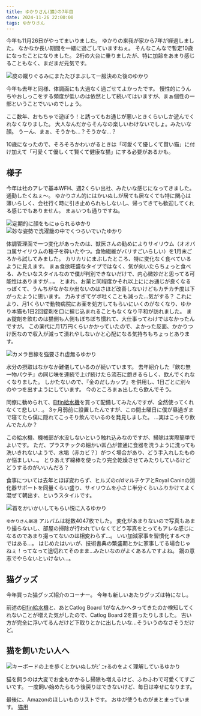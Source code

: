 ```yaml
---
title: ゆかりさん(猫)の7年目
date: 2024-11-26 22:00:00
tags: ゆかりさん
---
```


今年も11月26日がやってまいりました。
ゆかりの来我が家から7年が経過しました。
なかなか長い期間を一緒に過ごしていますねぇ。
そんなこんなで暫定10歳になったことになりました。
2桁の大台に乗りましたが、特に加齢をあまり感じることもなく、まだまだ元気です。

![皮の蹴りぐるみにまたたびまぶして一服決めた後のゆかり](/images/2024-11-26-yukari-7th-year/yukari1.jpg)

今年も去年と同様、体調面にも大過なく過ごせてよかったです。
慢性的にうんちやおしっこをする頻度が低いのは依然として続いてはいますが、まぁ個性の一部ということでいいのでしょう。

ここ数年、おもちゃで遊ぼう！と誘ってもお通じが悪いときくらいしか遊んでくれなくなりました。
大人なんだからそんなの楽しいわけないでしょ。みたいな顔。
うーん、まぁ、そうかも…？そうかな…？

10歳になったので、そろそろかわいがるときは「可愛くて優しくて賢い猫」に付け加えて「可愛くて優しくて賢くて健康な猫」にする必要があるかも。

## 様子

今年は社のアレで基本WFH、週2くらい出社、みたいな感じになってきました。
通勤したくねぇ〜。
ゆかりさん的にはかいぬしが居ても居なくても特に関心は薄いらしく、会社行く時に引き止められもしないし、帰ってきても歓迎してくれる感じでもありません。
まぁいつも通りですね。

![定期的に顔をもにゅられるゆかり](/images/2024-11-26-yukari-7th-year/yukari2.jpg)
![妙な姿勢で洗濯籠の中でくつろいでいたゆかり](/images/2024-11-26-yukari-7th-year/yukari3.jpg)

体調管理面で一つ変化があったのは、獣医さんの勧めによりサイリウム（オオバコ属サイリウムの種子を砕いたやつ。食物繊維がバリすごいらしい）を1月末ごろから試してみました。
カリカリにまぶしたところ、特に変化なく食べているように見えます。
まぁ食欲旺盛なタイプではなく、気が向いたらちょっと食べる、みたいなスタイルなので僕が判別できないだけで、内心微妙だと思ってる可能性はありますが…。
とまれ、お薬と同程度かそれ以上ににお通じが良くなるっぽくて、うんちがなかなか出ないのはさほど改善しないけどもカチカチ度は下がったように思います。
力みすぎてゲボ吐くことも減った…気がする？
これにより、月1くらいで動物病院にお薬を処方してもらいにいくのがなくなり、ゆかり本猫も1日2回錠剤を口に捩じ込まれることもなくなり平和が訪れました。
まぁ錠剤を飲むのは猫側も人側もぼちぼち慣れて、大仕事ってわけではなかったんですが。
この薬代に月1万円くらいかかっていたので、よかった反面、かかりつけ医なので収入が減って潰れやしないかと心配になる気持ちもちょっとあります。

![カメラ目線を強要され虚無るゆかり](/images/2024-11-26-yukari-7th-year/yukari4.jpg)

水分の摂取はなかなか難儀しているのが続いています。
去年紹介した『飲む無一物パウチ』の同じ味を連続で上げ続けたら流石に飽きるらしく、飲んでくれなくなりました。
しかたないので、『金のだしカップ』を併用し、1日ごとに別々のやつを出すようにしています。
今のところまぁ出したら飲んでそう。

同僚に勧められて、[Elfin給水機](https://elfinfountain.com/ja-jp)を買って配備してみたんですが、全然使ってくれなくて悲しい…。
3ヶ月弱前に設置したんですが、この間土曜日に僕が昼過ぎまで寝てたら僕に隠れてこっそり飲んでいるのを発見しました。
…実はこっそり飲んでたんか？

この給水機、機械部が水没しないという触れ込みなのですが、掃除は実際簡単でよいです。
ただ、プラスチックの細かい凹凸が普通に食器を洗うように洗っても洗いきれないようで、水垢（赤カビ？）がつく場合があり、どう手入れしたものか悩ましい…。
とりあえず綿棒を使ったり完全乾燥させてみたりしているけどどうするのがいいんだろ？

食事については去年とほぼ変わらず、ヒルズのc/dマルチケアとRoyal Caninの消化器サポートを同量くらい盛り、サイリウムを小さじ半分くらいふりかけてよく混ぜて朝出す、というスタイルです。

![首をかいかいしてもらい悦に入るゆかり](/images/2024-11-26-yukari-7th-year/yukari5.jpg)

`ゆかりさん厳選` アルバムは総数4047枚でした。
変化があまりないので写真もあまり撮らないし、部屋の掃除が行われていなくてどう写真をとってもアレな感じになるのであまり撮ってないのは相変わらず…。
いい加減家事を習慣化するべきではある…。
はじめたはいいが、技術書典の繁盛期とかに家事してる場合じゃねぇ！ってなって途切れてそのまま…みたいなのがよくあるんですよね。
鋼の意志でやらないといけない…。

## 猫グッズ

今年買った猫グッズ紹介のコーナー。
今年も新しいあたりグッズは特になし。

前述の[Elfin給水機](https://elfinfountain.com/ja-jp)と、あとCatlog Board 1がなんかヘタってきたのか検知してくれないことが増えた気がしたので、Catlog Board 2を買ったりしました。
古い方が完全に浮いてるんだけど下取りとかに出したいな…そういうのなさそうだけど。

## 猫を飼いたい人へ

![キーボードの上を歩くとかいぬしがﾋﾟﾆｬるのをよく理解しているゆかり](/images/2024-11-26-yukari-7th-year/yukari6.jpg)

猫を飼うのは大変でお金もかかるし掃除も増えるけど、ふわふわで可愛くてすごいです。
一度飼い始めたらもう後戻りはできないけど、毎日は幸せになります。

最後に、Amazonのほしいものリストです。
おゆが使うものがまとまっています。
[猫用](http://amzn.asia/76VhMNY)
